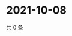 # 2021-10-08

共 0 条

<!-- BEGIN WEIBO -->
<!-- 最后更新时间 Fri Oct 08 2021 12:17:44 GMT+0800 (China Standard Time) -->

<!-- END WEIBO -->
